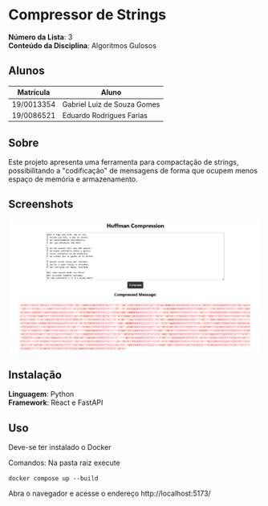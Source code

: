 # Compressor de Strings

**Número da Lista**: 3<br>
**Conteúdo da Disciplina**: Algoritmos Gulosos<br>

## Alunos

| Matrícula  | Aluno                       |
| ---------- | --------------------------- |
| 19/0013354 | Gabriel Luiz de Souza Gomes |
| 19/0086521 | Eduardo Rodrigues Farias    |

## Sobre

Este projeto apresenta uma ferramenta para compactação de strings, possibilitando a "codificação" de mensagens de forma que ocupem menos espaço de memória e armazenamento.

## Screenshots

![image](./assets/print.png)

## Instalação

**Linguagem**: Python<br>
**Framework**: React e FastAPI<br>

## Uso

Deve-se ter instalado o Docker

Comandos:
Na pasta raiz execute

```
docker compose up --build
```

Abra o navegador e acesse o endereço http://localhost:5173/

